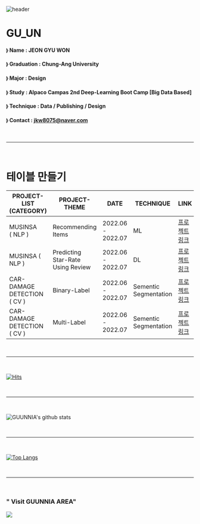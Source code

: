 ![header](https://capsule-render.vercel.app/api?type=waving&color=gradient&height=300&section=header&text=CODEnter&fontColor=FFFFFF&fontSize=90&)

# GU_UN
#### ⦊ Name : JEON GYU WON 
#### ⦊ Graduation : Chung-Ang University 
#### ⦊ Major : Design 
#### ⦊ Study : Alpaco Campas 2nd Deep-Learning Boot Camp [Big Data Based] 
#### ⦊ Technique : Data / Publishing / Design 
#### ⦊ Contact : jkw8075@naver.com 


 <br><hr><br>


# 테이블 만들기

PROJECT-LIST (CATEGORY) | PROJECT-THEME | DATE | TECHNIQUE | LINK |
------------------------|---------------|------|-----------|------|
MUSINSA<br>( NLP ) | Recommending Items | 2022.06 - 2022.07 | ML | [프로젝트 링크](https://) |
MUSINSA ( NLP ) | Predicting Star-Rate Using Review | 2022.06 - 2022.07 | DL | [프로젝트 링크](https://) |
CAR-DAMAGE DETECTION ( CV ) | Binary-Label | 2022.06 - 2022.07 | Sementic Segmentation | [프로젝트 링크](https://) |
CAR-DAMAGE DETECTION ( CV ) | Multi-Label | 2022.06 - 2022.07 | Sementic Segmentation | [프로젝트 링크](https://) |


 <br><hr><br>

[![Hits](https://hits.seeyoufarm.com/api/count/incr/badge.svg?url=https%3A%2F%2Fgithub.com%2FGUUNNIA%2Fhit-counter&count_bg=%238C8C8C&title_bg=%23A12AC0&icon=&icon_color=%23E7E7E7&title=hits&edge_flat=false)](https://hits.seeyoufarm.com)

 <br><hr><br>

![GUUNNIA's github stats](https://github-readme-stats.vercel.app/api?username=GUUNNIA&show_icons=true&&theme=radical)

 <br><hr><br>
 
[![Top Langs](https://github-readme-stats.vercel.app/api/top-langs/?username=GUUNNIA&layout=compact)](https://github.com/GUUNNIA/github-readme-stats)

 <br><hr><br>

<h3>" Visit GUUNNIA AREA"</h3>
<a href="https://www.instagram.com/gu_unnia/"><img src="https://img.shields.io/badge/Instagram-FFCA28?style=flat-square&logo=Instagram&logoColor=white"/></a>


















<!--
**GUUNNIA/GUUNNIA** is a ✨ _special_ ✨ repository because its `README.md` (this file) appears on your GitHub profile.

Here are some ideas to get you started:

- 🔭 I’m currently working on ...
- 🌱 I’m currently learning ...
- 👯 I’m looking to collaborate on ...
- 🤔 I’m looking for help with ...
- 💬 Ask me about ...
- 📫 How to reach me: ...
- 😄 Pronouns: ...
- ⚡ Fun fact: ...
-->
